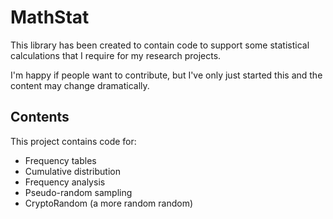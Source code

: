# MathStat #

This library has been created to contain code to support some statistical calculations that I require for my research projects.

I'm happy if people want to contribute, but I've only just started this and the content may change dramatically.

## Contents ##

This project contains code for:

- Frequency tables
- Cumulative distribution
- Frequency analysis
- Pseudo-random sampling
- CryptoRandom (a more random random)


